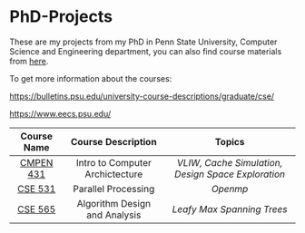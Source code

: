 # PhD-Projects

These are my projects from my PhD in Penn State University, Computer Science and Engineering department, you can also find course materials from [here](https://farukozderim.github.io/PhD-Courses/).


To get more information about the courses:

https://bulletins.psu.edu/university-course-descriptions/graduate/cse/

https://www.eecs.psu.edu/

 | Course Name | Course Description | Topics |
 | :---:      | :---:       | :---:           |
 | [CMPEN 431](https://github.com/FarukOzderim/School-Projects/tree/master/PhD/431) |  Intro to Computer Archictecture | _VLIW, Cache Simulation, Design Space Exploration_ |    
 | [CSE 531](https://github.com/FarukOzderim/School-Projects/tree/master/PhD/531) |  Parallel Processing | _Openmp_  |
 | [CSE 565](https://github.com/FarukOzderim/School-Projects/tree/master/PhD/565-p1) |  Algorithm Design and Analysis | _Leafy Max Spanning Trees_  |
